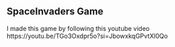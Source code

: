 <h2>SpaceInvaders Game</h2>
I made this game by following this youtube video 
<link> https://youtu.be/TGo3Oxdpr5o?si=JbowxkqGPvtXl0Qo </link>
